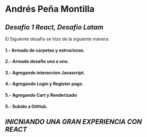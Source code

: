 # Andrés Peña Montilla
## _Desafio 1 React, Desafio Latam_

El Siguiente desafio se hizo de la siguiente manera:
#### 1.- Armado de carpetas y estructuras.
#### 2.- Armado desafio uno a uno.
#### 3.- Agregando interaccion Javascript.
#### 4.- Agregando Login y Register page.
#### 5.- Agregando Cart y Renderizado
#### 5.- Subido a GitHub.


## _INICNIANDO UNA GRAN EXPERIENCIA CON REACT_
